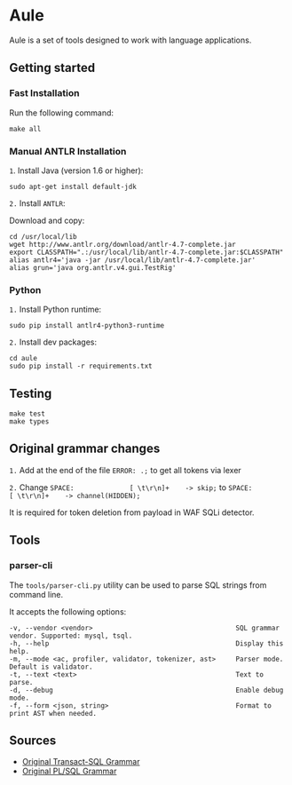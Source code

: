 # Aule

Aule is a set of tools designed to work with language applications.

## Getting started

### Fast Installation

Run the following command:

```
make all
```

### Manual ANTLR Installation

`1`. Install Java (version 1.6 or higher):

```
sudo apt-get install default-jdk
```

`2.` Install `ANTLR`:

Download and copy:

```
cd /usr/local/lib
wget http://www.antlr.org/download/antlr-4.7-complete.jar
export CLASSPATH=".:/usr/local/lib/antlr-4.7-complete.jar:$CLASSPATH"
alias antlr4='java -jar /usr/local/lib/antlr-4.7-complete.jar'
alias grun='java org.antlr.v4.gui.TestRig'
```

### Python

`1.` Install Python runtime:

```
sudo pip install antlr4-python3-runtime
```

`2.` Install dev packages:

```
cd aule
sudo pip install -r requirements.txt
```

## Testing

```
make test
make types
```

## Original grammar changes

`1.` Add at the end  of the file `ERROR: .;` to get all tokens via lexer

`2.` Change 
`SPACE:              [ \t\r\n]+    -> skip;`
to
`SPACE:              [ \t\r\n]+    -> channel(HIDDEN);`

It is required for token deletion from payload in WAF SQLi detector.


## Tools

### parser-cli

The `tools/parser-cli.py` utility can be used to parse SQL strings from command line.

It accepts the following options:

```
-v, --vendor <vendor>                                    SQL grammar vendor. Supported: mysql, tsql.
-h, --help                                               Display this help.
-m, --mode <ac, profiler, validator, tokenizer, ast>     Parser mode. Default is validator.
-t, --text <text>                                        Text to parse.
-d, --debug                                              Enable debug mode.
-f, --form <json, string>                                Format to print AST when needed.
```

## Sources
* [Original Transact-SQL Grammar](https://github.com/antlr/grammars-v4/tree/master/tsql)
* [Original PL/SQL Grammar](https://github.com/antlr/grammars-v4/tree/master/plsql)
